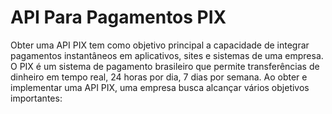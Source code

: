# API Para Pagamentos PIX #

Obter uma API PIX tem como objetivo principal a capacidade de integrar pagamentos instantâneos em aplicativos, sites e sistemas de uma empresa. O PIX é um sistema de pagamento brasileiro que permite transferências de dinheiro em tempo real, 24 horas por dia, 7 dias por semana. Ao obter e implementar uma API PIX, uma empresa busca alcançar vários objetivos importantes:

